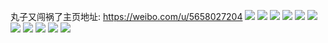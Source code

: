 丸子又闯祸了主页地址: https://weibo.com/u/5658027204 
![](https://wx4.sinaimg.cn/mw2000/006aUvlily1h9e9q0nxpuj30u014078o.jpg) 
![](https://wx4.sinaimg.cn/mw2000/006aUvlily1h9e9q0ft4cj30u0140467.jpg) 
![](https://wx4.sinaimg.cn/mw2000/006aUvlily1h9begvngquj30si12p43x.jpg) 
![](https://wx4.sinaimg.cn/mw2000/006aUvlily1h9amyyjpxlj30u014079d.jpg) 
![](https://wx4.sinaimg.cn/mw2000/006aUvlily1h9admarclaj31400u0tkt.jpg) 
![](https://wx4.sinaimg.cn/mw2000/006aUvlily1h990qfk3y2j30qm0uwafl.jpg) 
![](https://wx4.sinaimg.cn/mw2000/006aUvlily1h918u6lkdej30u01sxn8m.jpg) 
![](https://wx4.sinaimg.cn/mw2000/006aUvlily1h8s0pgquhyj30u01hc45q.jpg) 
![](https://wx4.sinaimg.cn/mw2000/006aUvlily1h8s0ph2e6fj30u01hcdn9.jpg) 
![](https://wx4.sinaimg.cn/mw2000/006aUvlily1h8r0ky6y53j30u01hcqbg.jpg) 
![](https://wx4.sinaimg.cn/mw2000/006aUvlily1h8r0nqblsij30u01hcqao.jpg) 
